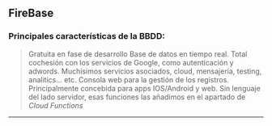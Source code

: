 ## FireBase
### Principales características de la BBDD:

> Gratuita en fase de desarrollo
> Base de datos en tiempo real.
> Total cochesión con los servicios de Google, como autenticación y adwords.
> Muchísimos servicios asociados, cloud, mensajería, testing, analitics... etc.
> Consola web para la gestión de los registros.
> Principalmente concebida para apps IOS/Android y web.
> Sin lenguaje del lado servidor, esas funciones las añadimos en el apartado de *Cloud Functions*

---

### 
